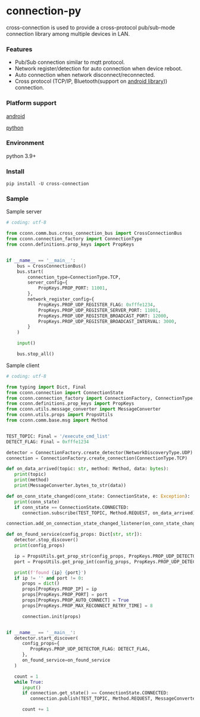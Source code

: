 # connection-py

cross-connection is used to provide a cross-protocol pub/sub-mode connection library among multiple devices in LAN.

### Features

- Pub/Sub connection similar to mqtt protocol.
- Network register/detection for auto connection when device reboot.
- Auto connection when network disconnect/reconnected.
- Cross protocol (TCP/IP, Bluetooth(support on [android library](https://github.com/TW-Smart-CoE/cross-connection-android))) connection. 

### Platform support

[android](https://github.com/TW-Smart-CoE/cross-connection-android)

[python](https://github.com/TW-Smart-CoE/cross-connection-py)


### Environment

python 3.9+

### Install

```
pip install -U cross-connection
```

### Sample

Sample server

```python
# coding: utf-8

from cconn.comm.bus.cross_connection_bus import CrossConnectionBus
from cconn.connection_factory import ConnectionType
from cconn.definitions.prop_keys import PropKeys


if __name__ == '__main__':
    bus = CrossConnectionBus()
    bus.start(
        connection_type=ConnectionType.TCP,
        server_config={
            PropKeys.PROP_PORT: 11001,
        },
        network_register_config={
            PropKeys.PROP_UDP_REGISTER_FLAG: 0xfffe1234,
            PropKeys.PROP_UDP_REGISTER_SERVER_PORT: 11001,
            PropKeys.PROP_UDP_REGISTER_BROADCAST_PORT: 12000,
            PropKeys.PROP_UDP_REGISTER_BROADCAST_INTERVAL: 3000,
        }
    )

    input()

    bus.stop_all()

```

Sample client
```python
# coding: utf-8

from typing import Dict, Final
from cconn.connection import ConnectionState
from cconn.connection_factory import ConnectionFactory, ConnectionType, NetworkDiscoveryType
from cconn.definitions.prop_keys import PropKeys
from cconn.utils.message_converter import MessageConverter
from cconn.utils.props import PropsUtils
from cconn.comm.base.msg import Method


TEST_TOPIC: Final = '/execute_cmd_list'
DETECT_FLAG: Final = 0xfffe1234

detector = ConnectionFactory.create_detector(NetworkDiscoveryType.UDP)
connection = ConnectionFactory.create_connection(ConnectionType.TCP)

def on_data_arrived(topic: str, method: Method, data: bytes):
   print(topic)
   print(method)
   print(MessageConverter.bytes_to_str(data))

def on_conn_state_changed(conn_state: ConnectionState, e: Exception):
   print(conn_state)
   if conn_state == ConnectionState.CONNECTED:
      connection.subscribe(TEST_TOPIC, Method.REQUEST, on_data_arrived)

connection.add_on_connection_state_changed_listener(on_conn_state_changed)

def on_found_service(config_props: Dict[str, str]):
   detector.stop_discover()
   print(config_props)

   ip = PropsUtils.get_prop_str(config_props, PropKeys.PROP_UDP_DETECTOR_ON_FOUND_SERVICE_IP, '')
   port = PropsUtils.get_prop_int(config_props, PropKeys.PROP_UDP_DETECTOR_ON_FOUND_SERVICE_PORT, 0)

   print(f'found {ip} {port}')
   if ip != '' and port != 0:
      props = dict()
      props[PropKeys.PROP_IP] = ip
      props[PropKeys.PROP_PORT] = port
      props[PropKeys.PROP_AUTO_CONNECT] = True
      props[PropKeys.PROP_MAX_RECONNECT_RETRY_TIME] = 8

      connection.init(props)


if __name__ == '__main__':
   detector.start_discover(
      config_props={
         PropKeys.PROP_UDP_DETECTOR_FLAG: DETECT_FLAG,
      },
      on_found_service=on_found_service
   )

   count = 1
   while True:
      input()
      if connection.get_state() == ConnectionState.CONNECTED:
         connection.publish(TEST_TOPIC, Method.REQUEST, MessageConverter.str_to_bytes('data {0}'.format(count)))

      count += 1

```
